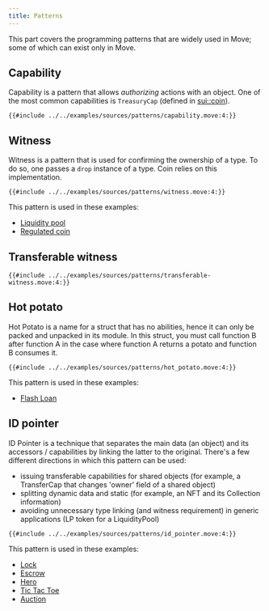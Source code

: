 ```yaml
---
title: Patterns
---
```


This part covers the programming patterns that are widely used in Move; some of which can exist only in Move.


## Capability

Capability is a pattern that allows *authorizing* actions with an object. One of the most common capabilities is `TreasuryCap` (defined in [sui::coin](https://github.com/MystenLabs/sui/blob/main/crates/sui-framework/sources/coin.move#L19)).


```move
{{#include ../../examples/sources/patterns/capability.move:4:}}
```

## Witness

Witness is a pattern that is used for confirming the ownership of a type. To do so, one passes a `drop` instance of a type. Coin relies on this implementation.

```move
{{#include ../../examples/sources/patterns/witness.move:4:}}
```

This pattern is used in these examples:

- [Liquidity pool](https://github.com/MystenLabs/sui/blob/main/sui_programmability/examples/defi/sources/pool.move)
- [Regulated coin](https://github.com/MystenLabs/sui/blob/main/sui_programmability/examples/fungible_tokens/sources/regulated_coin.move)


## Transferable witness

```move
{{#include ../../examples/sources/patterns/transferable-witness.move:4:}}
```


## Hot potato

Hot Potato is a name for a struct that has no abilities, hence it can only be packed and unpacked in its module. In this struct, you must call function B after function A in the case where function A returns a potato and function B consumes it.

```move
{{#include ../../examples/sources/patterns/hot_potato.move:4:}}
```

This pattern is used in these examples:

- [Flash Loan](https://github.com/MystenLabs/sui/blob/main/sui_programmability/examples/defi/sources/flash_lender.move)


## ID pointer

ID Pointer is a technique that separates the main data (an object) and its accessors / capabilities by linking the latter to the original. There's a few different directions in which this pattern can be used:

- issuing transferable capabilities for shared objects (for example, a TransferCap that changes 'owner' field of a shared object)
- splitting dynamic data and static (for example, an NFT and its Collection information)
- avoiding unnecessary type linking (and witness requirement) in generic applications (LP token for a LiquidityPool)

```move
{{#include ../../examples/sources/patterns/id_pointer.move:4:}}
```

This pattern is used in these examples:

- [Lock](https://github.com/MystenLabs/sui/blob/main/sui_programmability/examples/basics/sources/lock.move)
- [Escrow](https://github.com/MystenLabs/sui/blob/main/sui_programmability/examples/defi/sources/escrow.move)
- [Hero](https://github.com/MystenLabs/sui/blob/main/sui_programmability/examples/games/sources/hero.move)
- [Tic Tac Toe](https://github.com/MystenLabs/sui/blob/main/sui_programmability/examples/games/sources/tic_tac_toe.move)
- [Auction](https://github.com/MystenLabs/sui/blob/main/sui_programmability/examples/nfts/sources/auction.move)